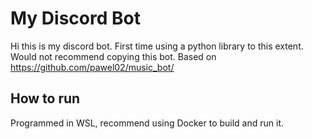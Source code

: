 # My Discord Bot

Hi this is my discord bot. First time using a python library to this extent. Would not recommend copying this bot. Based on https://github.com/pawel02/music_bot/

## How to run
Programmed in WSL, recommend using Docker to build and run it. 
